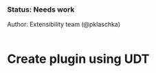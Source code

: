 <!-- Status -->
<TitleBlock slots="heading, text" theme="light" />

### Status: Needs work

Author: Extensibility team (@pklaschka) <br></br>
<!-- End of status -->

#
<!-- 
Try to keep these docs dettached from the host application as much as possible. So that these docs can be repurposed across applicaitons 
-->


# Create plugin using UDT

